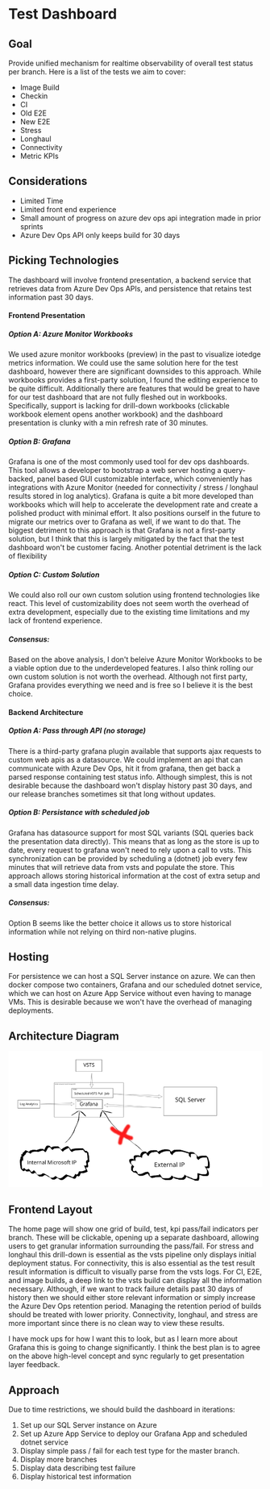 # Test Dashboard

## Goal
Provide unified mechanism for realtime observability of overall test status per branch. Here is a list of the tests we aim to cover:
- Image Build
- Checkin
- CI
- Old E2E
- New E2E
- Stress
- Longhaul
- Connectivity
- Metric KPIs

## Considerations
- Limited Time
- Limited front end experience
- Small amount of progress on azure dev ops api integration made in prior sprints
- Azure Dev Ops API only keeps build for 30 days

## Picking Technologies

The dashboard will involve frontend presentation, a backend service that retrieves data from Azure Dev Ops APIs, and persistence that retains test information past 30 days.

#### Frontend Presentation

##### Option A: Azure Monitor Workbooks
We used azure monitor workbooks (preview) in the past to visualize iotedge metrics information. We could use the same solution here for the test dashboard, however there are significant downsides to this approach. While workbooks provides a first-party solution, I found the editing experience to be quite difficult. Additionally there are features that would be great to have for our test dashboard that are not fully fleshed out in workbooks. Specifically, support is lacking for drill-down workbooks (clickable workbook element opens another workbook) and the dashboard presentation is clunky with a min refresh rate of 30 minutes.

##### Option B: Grafana
Grafana is one of the most commonly used tool for dev ops dashboards. This tool allows a developer to bootstrap a web server hosting a query-backed, panel based GUI customizable interface, which conveniently has integrations with Azure Monitor (needed for connectivity / stress / longhaul results stored in log analytics). Grafana is quite a bit more developed than workbooks which will help to accelerate the development rate and create a polished product with minimal effort. It also positions ourself in the future to migrate our metrics over to Grafana as well, if we want to do that. The biggest detriment to this approach is that Grafana is not a first-party solution, but I think that this is largely mitigated by the fact that the test dashboard won't be customer facing. Another potential detriment is the lack of flexibility 

##### Option C: Custom Solution
We could also roll our own custom solution using frontend technologies like react. This level of customizability does not seem worth the overhead of extra development, especially due to the existing time limitations and my lack of frontend experience.

##### Consensus:
Based on the above analysis, I don't beleive Azure Monitor Workbooks to be a viable option due to the underdeveloped features. I also think rolling our own custom solution is not worth the overhead. Although not first party, Grafana provides everything we need and is free so I believe it is the best choice.

#### Backend Architecture

##### Option A: Pass through API (no storage)
There is a third-party grafana plugin available that supports ajax requests to custom web apis as a datasource. We could implement an api that can communicate with Azure Dev Ops, hit it from grafana, then get back a parsed response containing test status info. Although simplest, this is not desirable because the dashboard won't display history past 30 days, and our release branches sometimes sit that long without updates.

##### Option B: Persistance with scheduled job
Grafana has datasource support for most SQL variants (SQL queries back the presentation data directly). This means that as long as the store is up to date, every request to grafana won't need to rely upon a call to vsts. This synchronization can be provided by scheduling a (dotnet) job every few minutes that will retrieve data from vsts and populate the store. This approach allows storing historical information at the cost of extra setup and a small data ingestion time delay.

##### Consensus:
Option B seems like the better choice it allows us to store historical information while not relying on third non-native plugins. 

## Hosting
For persistence we can host a SQL Server instance on azure. We can then docker compose two containers, Grafana and our scheduled dotnet service, which we can host on Azure App Service without even having to manage VMs. This is desirable because we won't have the overhead of managing deployments. 

## Architecture Diagram
![Backend Architecture](./images/BackendArchResize.jpg "Backend Architecture")

## Frontend Layout
The home page will show one grid of build, test, kpi pass/fail indicators per branch. These will be clickable, opening up a separate dashboard, allowing users to get granular information surrounding the pass/fail. For stress and longhaul this drill-down is essential as the vsts pipeline only displays initial deployment status. For connectivity, this is also essential as the test result result information is difficult to visually parse from the vsts logs. For CI, E2E, and image builds, a deep link to the vsts build can display all the information necessary. Although, if we want to track failure details past 30 days of history then we should either store relevant information or simply increase the Azure Dev Ops retention period. Managing the retention period of builds should be treated with lower priority. Connectivity, longhaul, and stress are more important since there is no clean way to view these results.

I have mock ups for how I want this to look, but as I learn more about Grafana this is going to change significantly. I think the best plan is to agree on the above high-level concept and sync regularly to get presentation layer feedback.

## Approach
Due to time restrictions, we should build the dashboard in iterations:

1. Set up our SQL Server instance on Azure
2. Set up Azure App Service to deploy our Grafana App and scheduled dotnet service
3. Display simple pass / fail for each test type for the master branch. 
4. Display more branches
5. Display data describing test failure 
6. Display historical test information
